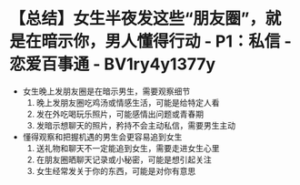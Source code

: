 # 【总结】女生半夜发这些“朋友圈”，就是在暗示你，男人懂得行动 - P1：私信 - 恋爱百事通 - BV1ry4y1377y

-   女生晚上发朋友圈是在暗示男生，需要观察细节
    1.  晚上发朋友圈吃鸡汤或情感生活，可能是给特定人看
    2.  发在外吃喝玩乐照片，可能感情出问题或青春期
    3.  发暗示想聊天的照片，矜持不会主动私信，需要男生主动
-   懂得观察和把握机遇的男生会更容易追到女生
    1.  送礼物和聊天不一定能追到女生，需要走进女生心里
    2.  在朋友圈晒聊天记录或小秘密，可能是想引起关注
    3.  女生经常发关于你的东西，可能是对你有意思